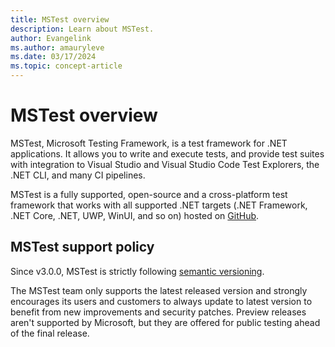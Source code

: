 ```yaml
---
title: MSTest overview
description: Learn about MSTest.
author: Evangelink
ms.author: amauryleve
ms.date: 03/17/2024
ms.topic: concept-article
---
```


# MSTest overview

MSTest, Microsoft Testing Framework, is a test framework for .NET applications. It allows you to write and execute tests, and provide test suites with integration to Visual Studio and Visual Studio Code Test Explorers, the .NET CLI, and many CI pipelines.

MSTest is a fully supported, open-source and a cross-platform test framework that works with all supported .NET targets (.NET Framework, .NET Core, .NET, UWP, WinUI, and so on) hosted on [GitHub](https://github.com/microsoft/testfx).

## MSTest support policy

Since v3.0.0, MSTest is strictly following [semantic versioning](../../csharp/versioning.md#semantic-versioning).

The MSTest team only supports the latest released version and strongly encourages its users and customers to always update to latest version to benefit from new improvements and security patches. Preview releases aren't supported by Microsoft, but they are offered for public testing ahead of the final release.
